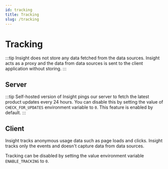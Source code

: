 ```yaml
---
id: tracking
title: Tracking
slug: /tracking
---
```


# Tracking    

:::tip
Insight does not store any data fetched from the data sources. Insight acts as a proxy and the data from data sources is sent to the client application without storing.
:::

## Server

:::tip
Self-hosted version of Insight pings our server to fetch the latest product updates every 24 hours. You can disable this by setting the value of `CHECK_FOR_UPDATES` environment variable to `0`. This feature is enabled by default.
:::

## Client 

Insight tracks anonymous usage data such as page loads and clicks. Insight tracks only the events and doesn't capture data from data sources.

Tracking can be disabled by setting the value environment variable `ENABLE_TRACKING` to `0`. 
